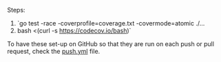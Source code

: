 Steps:
1. `go test -race -coverprofile=coverage.txt -covermode=atomic ./...
2. bash <(curl -s https://codecov.io/bash)`

To have these set-up on GitHub so that they are run on each push or pull request,
check the [push.yml](.github/workflows/push.yml) file.